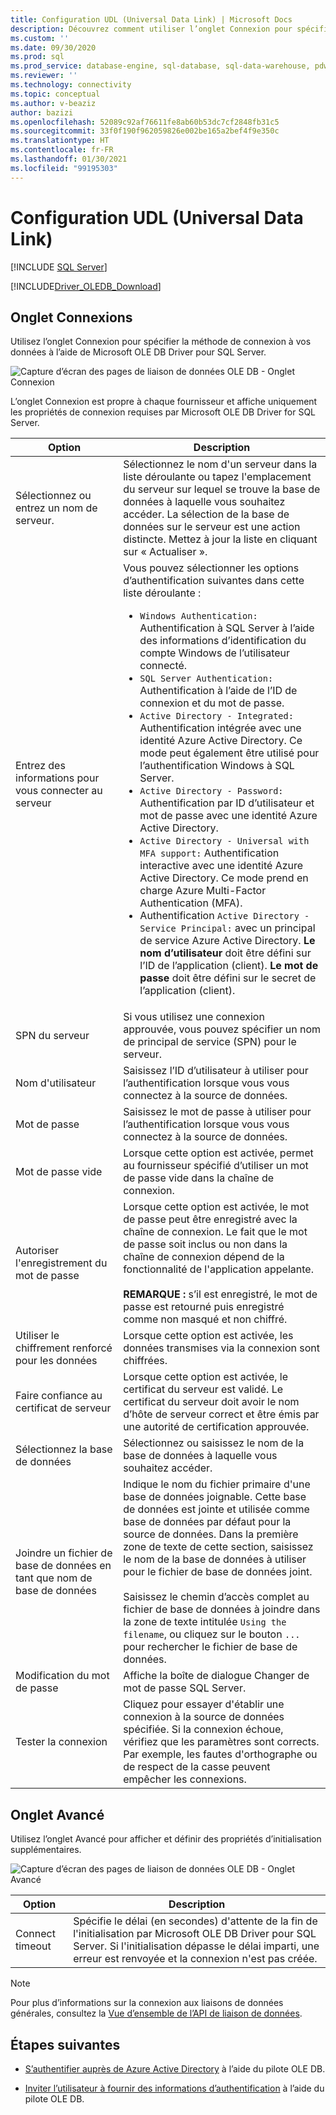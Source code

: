```yaml
---
title: Configuration UDL (Universal Data Link) | Microsoft Docs
description: Découvrez comment utiliser l’onglet Connexion pour spécifier la méthode de connexion à vos données à l’aide de OLE DB Driver pour SQL Server.
ms.custom: ''
ms.date: 09/30/2020
ms.prod: sql
ms.prod_service: database-engine, sql-database, sql-data-warehouse, pdw
ms.reviewer: ''
ms.technology: connectivity
ms.topic: conceptual
ms.author: v-beaziz
author: bazizi
ms.openlocfilehash: 52089c92af76611fe8ab60b53dc7cf2848fb31c5
ms.sourcegitcommit: 33f0f190f962059826e002be165a2bef4f9e350c
ms.translationtype: HT
ms.contentlocale: fr-FR
ms.lasthandoff: 01/30/2021
ms.locfileid: "99195303"
---
```

# <a name="universal-data-link-udl-configuration"></a>Configuration UDL (Universal Data Link)
[!INCLUDE [SQL Server](../../../includes/applies-to-version/sql-asdb-asdbmi-asa-pdw.md)]

[!INCLUDE[Driver_OLEDB_Download](../../../includes/driver_oledb_download.md)]

## <a name="connection-tab"></a>Onglet Connexions
Utilisez l’onglet Connexion pour spécifier la méthode de connexion à vos données à l’aide de Microsoft OLE DB Driver pour SQL Server.

![Capture d’écran des pages de liaison de données OLE DB - Onglet Connexion](../media/data-link-pages-connection-tab.png)

L’onglet Connexion est propre à chaque fournisseur et affiche uniquement les propriétés de connexion requises par Microsoft OLE DB Driver for SQL Server.

|Option|Description|
|---   |---        |
|Sélectionnez ou entrez un nom de serveur.|Sélectionnez le nom d'un serveur dans la liste déroulante ou tapez l'emplacement du serveur sur lequel se trouve la base de données à laquelle vous souhaitez accéder. La sélection de la base de données sur le serveur est une action distincte. Mettez à jour la liste en cliquant sur « Actualiser ».
|Entrez des informations pour vous connecter au serveur|Vous pouvez sélectionner les options d’authentification suivantes dans cette liste déroulante : <ul><li>`Windows Authentication:` Authentification à SQL Server à l’aide des informations d’identification du compte Windows de l’utilisateur connecté.</li><li>`SQL Server Authentication:` Authentification à l’aide de l’ID de connexion et du mot de passe.</li><li>`Active Directory - Integrated:` Authentification intégrée avec une identité Azure Active Directory. Ce mode peut également être utilisé pour l’authentification Windows à SQL Server.</li><li>`Active Directory - Password:` Authentification par ID d’utilisateur et mot de passe avec une identité Azure Active Directory.</li><li>`Active Directory - Universal with MFA support:` Authentification interactive avec une identité Azure Active Directory. Ce mode prend en charge Azure Multi-Factor Authentication (MFA).</li><li>Authentification `Active Directory - Service Principal:` avec un principal de service Azure Active Directory. **Le nom d’utilisateur** doit être défini sur l’ID de l’application (client). **Le mot de passe** doit être défini sur le secret de l’application (client).</li></ul>|
|SPN du serveur|Si vous utilisez une connexion approuvée, vous pouvez spécifier un nom de principal de service (SPN) pour le serveur.|
|Nom d'utilisateur|Saisissez l’ID d’utilisateur à utiliser pour l’authentification lorsque vous vous connectez à la source de données.|
|Mot de passe|Saisissez le mot de passe à utiliser pour l’authentification lorsque vous vous connectez à la source de données.|
|Mot de passe vide|Lorsque cette option est activée, permet au fournisseur spécifié d’utiliser un mot de passe vide dans la chaîne de connexion.|
|Autoriser l'enregistrement du mot de passe|Lorsque cette option est activée, le mot de passe peut être enregistré avec la chaîne de connexion. Le fait que le mot de passe soit inclus ou non dans la chaîne de connexion dépend de la fonctionnalité de l'application appelante. <br/><br/>**REMARQUE :** s’il est enregistré, le mot de passe est retourné puis enregistré comme non masqué et non chiffré.|
|Utiliser le chiffrement renforcé pour les données|Lorsque cette option est activée, les données transmises via la connexion sont chiffrées.|
|Faire confiance au certificat de serveur|Lorsque cette option est activée, le certificat du serveur est validé. Le certificat du serveur doit avoir le nom d’hôte de serveur correct et être émis par une autorité de certification approuvée.|
|Sélectionnez la base de données|Sélectionnez ou saisissez le nom de la base de données à laquelle vous souhaitez accéder.|
|Joindre un fichier de base de données en tant que nom de base de données|Indique le nom du fichier primaire d'une base de données joignable. Cette base de données est jointe et utilisée comme base de données par défaut pour la source de données. Dans la première zone de texte de cette section, saisissez le nom de la base de données à utiliser pour le fichier de base de données joint.<br/><br/>Saisissez le chemin d’accès complet au fichier de base de données à joindre dans la zone de texte intitulée `Using the filename`, ou cliquez sur le bouton `...` pour rechercher le fichier de base de données.|
|Modification du mot de passe|Affiche la boîte de dialogue Changer de mot de passe SQL Server. |
|Tester la connexion|Cliquez pour essayer d'établir une connexion à la source de données spécifiée. Si la connexion échoue, vérifiez que les paramètres sont corrects. Par exemple, les fautes d'orthographe ou de respect de la casse peuvent empêcher les connexions.|

## <a name="advanced-tab"></a>Onglet Avancé
Utilisez l’onglet Avancé pour afficher et définir des propriétés d’initialisation supplémentaires.

![Capture d’écran des pages de liaison de données OLE DB - Onglet Avancé](../media/data-link-pages-advanced-tab.png)

|Option|Description|
|---   |---        |
| Connect timeout | Spécifie le délai (en secondes) d'attente de la fin de l'initialisation par Microsoft OLE DB Driver pour SQL Server. Si l'initialisation dépasse le délai imparti, une erreur est renvoyée et la connexion n'est pas créée.|


> [!NOTE]  
>  Pour plus d’informations sur la connexion aux liaisons de données générales, consultez la [Vue d’ensemble de l’API de liaison de données](/previous-versions/windows/desktop/ms718102(v=vs.85)).

## <a name="next-steps"></a>Étapes suivantes
- [S’authentifier auprès de Azure Active Directory](../features/using-azure-active-directory.md) à l’aide du pilote OLE DB.

- [Inviter l’utilisateur à fournir des informations d’authentification](../help-topics/sql-server-login-dialog.md) à l’aide du pilote OLE DB.